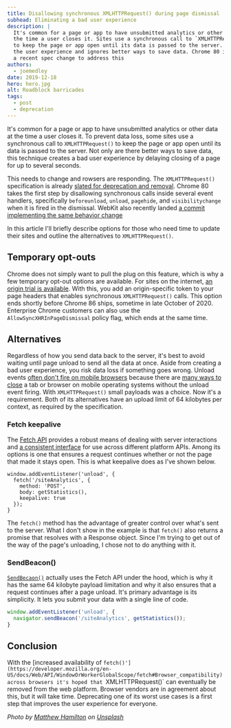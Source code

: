 ```yaml
---
title: Disallowing synchronous XMLHTTPRequest() during page dismissal
subhead: Eliminating a bad user experience
description: |
  It's common for a page or app to have unsubmitted analytics or other data at
  the time a user closes it. Sites use a synchronous call to `XMLHTTPRequest()`
  to keep the page or app open until its data is passed to the server. It hurts
  the user experience and ignores better ways to save data. Chrome 80 implements
  a recent spec change to address this
authors:
  - joemedley
date: 2019-12-18
hero: hero.jpg
alt: Roadblock barricades
tags:
  - post
  - deprecation
---
```


It's common for a page or app to have unsubmitted analytics or other data at the
time a user closes it. To prevent data loss, some sites use a synchronous call
to `XMLHTTPRequest()` to keep the page or app open until its data is passed to
the server. Not only are there better ways to save data, this technique creates
a bad user experience by delaying closing of a page for up to several seconds.

This needs to change and rowsers are responding. The `XMLHTTPRequest()`
specification is already [slated for deprecation and
removal](https://xhr.spec.whatwg.org/#sync-warning). Chrome 80 takes the first
step by disallowing synchronous calls inside several event handlers,
specifically `beforeunload`, `unload`, `pagehide`, and `visibilitychange` when
it is fired in the dismissal. WebKit also recently landed [a commit implementing
the same behavior change](https://bugs.webkit.org/show_bug.cgi?id=204912)

In this article I'll briefly describe options for those who need time to update
their sites and outline the alternatives to `XMLHTTPRequest()`.

## Temporary opt-outs

Chrome does not simply want to pull the plug on this feature, which is why a few
temporary opt-out options are available. For sites on the internet, [an origin
trial is
available](https://developers.chrome.com/origintrials/#/view_trial/4391009636686233601).
With this, you add an origin-specific token to your page headers that enables
synchronous `XMLHTTPRequest()` calls. This option ends shortly before Chrome 86
ships, sometime in late October of 2020. Enterprise Chrome customers can also
use the  `AllowSyncXHRInPageDismissal` policy flag, which ends at the same time.

## Alternatives

Regardless of how you send data back to the server, it's best to avoid waiting
until page unload to send all the data at once. Aside from creating a bad user
experience, you risk data loss if something goes wrong.  Unload events [often
don't fire on mobile
browsers](https://www.igvita.com/2015/11/20/dont-lose-user-and-app-state-use-page-visibility/)
because there are [many ways to
close](https://developers.google.com/web/updates/2018/07/page-lifecycle-api) a
tab or browser on mobile operating systems without the unload event firing. With
`XMLHTTPRequest()` small payloads was a choice. Now it's a requirement. Both of
its alternatives have an upload limit of 64 kilobytes per context, as required
by the specification.

### Fetch keepalive

The [Fetch API](https://developer.mozilla.org/en-US/docs/Web/API/Fetch_API)
provides a robust means of dealing with server interactions and [a consistent
interface](https://fetch.spec.whatwg.org/#preface) for use across different
platform APIs. Among its options is one that ensures a request continues whether
or not the page that made it stays open. This is what keepalive does as I've
shown below.

```js/5
window.addEventListener('unload', {
  fetch('/siteAnalytics', {
    method: 'POST',
    body: getStatistics(),
    keepalive: true
  });
}
```

The `fetch()` method has the advantage of greater control over what's sent to
the server. What I don't show in the example is that `fetch()` also returns a
promise that resolves with a Response object. Since I'm trying to get out of the
way of the page's unloading, I chose not to do anything with it.

### SendBeacon()

[`SendBecaon()`](https://developer.mozilla.org/en-US/docs/Web/API/Navigator/sendBeacon)
actually uses the Fetch API under the hood, which is why it has the same 64
kilobyte payload limitation and why it also ensures that a request continues
after a page unload. It's primary advantage is its simplicity. It lets you
submit your data with a single line of code.

```js
window.addEventListener('unload', {
  navigator.sendBeacon('/siteAnalytics', getStatistics());
}
```

## Conclusion

With the [increased availability of
`fetch()'](https://developer.mozilla.org/en-US/docs/Web/API/WindowOrWorkerGlobalScope/fetch#Browser_compatibility)
across browsers it's hoped that `XMLHTTPRequest()` can eventually be removed
from the web platform. Browser vendors are in agreement about this, but it will
take time. Deprecating one of its worst use cases is a first step that improves
the user experience for everyone.

*Photo by [Matthew Hamilton](https://unsplash.com/@thatsmrbio?utm_source=unsplash&utm_medium=referral&utm_content=creditCopyText) on [Unsplash](https://unsplash.com/s/photos/roadblock?utm_source=unsplash&utm_medium=referral&utm_content=creditCopyText)*
